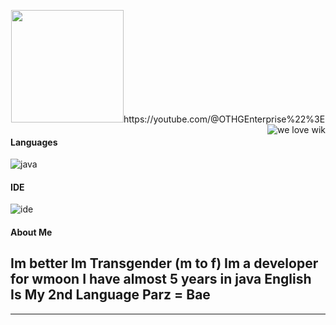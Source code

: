 <p align="center">
    <img height="180em" src="https://github-readme-stats.vercel.app/api?username=OTHGenterprise&show_icons=true&include_all_commits=true&count_private=true%22/%3E
</p>

---
<a href="https://youtube.com/@OTHGEnterprise%22%3E<img alt="we love wik" src="https://i.imgur.com/F2KLSsM.gif" align="right"/>
#### Languages
![java](https://img.shields.io/badge/-java-f7ff80?style=flat-square&logo=java)
#### IDE
![ide](https://img.shields.io/badge/-Visual_Studio_Code-5d7dff?style=flat-square&logo=visualstudiocode)

#### About Me
Im better
Im Transgender (m to f)
Im a developer for wmoon
I have almost 5 years in java
English Is My 2nd Language
Parz = Bae
---
<p align="center">
    <a href="https://discord.gg/wmoon%22%3E<img src="https://img.shields.io/badge/-wmoon-5d7dff?style=flat-square&logo=discord%22/%3E</a>
    <a href="https://youtube.com/@OTHGEnterprise%22%3E<img src="https://img.shields.io/badge/-OTHG-5d7dff?style=flat-square&logo=youtube%22/%3E</a>
</p>

---
